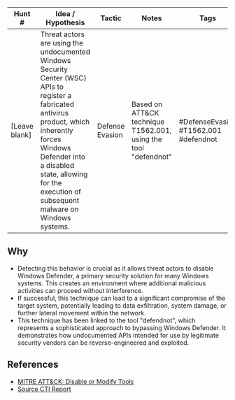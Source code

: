 | Hunt #       | Idea / Hypothesis                                                      | Tactic         | Notes                                      | Tags                           | Submitter                                   |
|--------------|-------------------------------------------------------------------------|----------------|--------------------------------------------|--------------------------------|---------------------------------------------|
| [Leave blank] | Threat actors are using the undocumented Windows Security Center (WSC) APIs to register a fabricated antivirus product, which inherently forces Windows Defender into a disabled state, allowing for the execution of subsequent malware on Windows systems. | Defense Evasion | Based on ATT&CK technique T1562.001, using the tool "defendnot" | #DefenseEvasion #T1562.001 #defendnot | [hearth-auto-intel](https://github.com/THORCollective/HEARTH) |

## Why
- Detecting this behavior is crucial as it allows threat actors to disable Windows Defender, a primary security solution for many Windows systems. This creates an environment where additional malicious activities can proceed without interference.
- If successful, this technique can lead to a significant compromise of the target system, potentially leading to data exfiltration, system damage, or further lateral movement within the network.
- This technique has been linked to the tool "defendnot", which represents a sophisticated approach to bypassing Windows Defender. It demonstrates how undocumented APIs intended for use by legitimate security vendors can be reverse-engineered and exploited.

## References
- [MITRE ATT&CK: Disable or Modify Tools](https://attack.mitre.org/techniques/T1562/001/)
- [Source CTI Report](https://www.huntress.com/blog/defendnot-detecting-malicious-security-product-bypass-techniques)